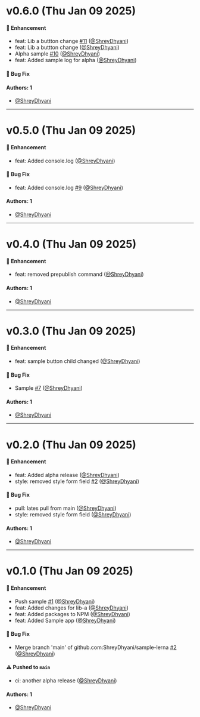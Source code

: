 # v0.6.0 (Thu Jan 09 2025)

#### 🚀 Enhancement

- feat: Lib a buttton change [#11](https://github.com/ShreyDhyani/sample-lerna/pull/11) ([@ShreyDhyani](https://github.com/ShreyDhyani))
- feat: Lib a buttton change ([@ShreyDhyani](https://github.com/ShreyDhyani))
- Alpha sample [#10](https://github.com/ShreyDhyani/sample-lerna/pull/10) ([@ShreyDhyani](https://github.com/ShreyDhyani))
- feat: Added sample log for alpha ([@ShreyDhyani](https://github.com/ShreyDhyani))

#### 🐛 Bug Fix


#### Authors: 1

- [@ShreyDhyani](https://github.com/ShreyDhyani)

---

# v0.5.0 (Thu Jan 09 2025)

#### 🚀 Enhancement

- feat: Added console.log ([@ShreyDhyani](https://github.com/ShreyDhyani))

#### 🐛 Bug Fix

- feat: Added console.log [#9](https://github.com/ShreyDhyani/sample-lerna/pull/9) ([@ShreyDhyani](https://github.com/ShreyDhyani))

#### Authors: 1

- [@ShreyDhyani](https://github.com/ShreyDhyani)

---

# v0.4.0 (Thu Jan 09 2025)

#### 🚀 Enhancement

- feat: removed prepublish command ([@ShreyDhyani](https://github.com/ShreyDhyani))

#### Authors: 1

- [@ShreyDhyani](https://github.com/ShreyDhyani)

---

# v0.3.0 (Thu Jan 09 2025)

#### 🚀 Enhancement

- feat: sample button child changed ([@ShreyDhyani](https://github.com/ShreyDhyani))

#### 🐛 Bug Fix

- Sample [#7](https://github.com/ShreyDhyani/sample-lerna/pull/7) ([@ShreyDhyani](https://github.com/ShreyDhyani))

#### Authors: 1

- [@ShreyDhyani](https://github.com/ShreyDhyani)

---

# v0.2.0 (Thu Jan 09 2025)

#### 🚀 Enhancement

- feat: Added alpha release ([@ShreyDhyani](https://github.com/ShreyDhyani))
- style: removed style form field [#2](https://github.com/ShreyDhyani/sample-lerna/pull/2) ([@ShreyDhyani](https://github.com/ShreyDhyani))

#### 🐛 Bug Fix

- pull: lates pull from main ([@ShreyDhyani](https://github.com/ShreyDhyani))
- style: removed style form field ([@ShreyDhyani](https://github.com/ShreyDhyani))

#### Authors: 1

- [@ShreyDhyani](https://github.com/ShreyDhyani)

---

# v0.1.0 (Thu Jan 09 2025)

#### 🚀 Enhancement

- Push sample [#1](https://github.com/ShreyDhyani/sample-lerna/pull/1) ([@ShreyDhyani](https://github.com/ShreyDhyani))
- feat: Added changes for lib-a ([@ShreyDhyani](https://github.com/ShreyDhyani))
- feat: Added packages to NPM ([@ShreyDhyani](https://github.com/ShreyDhyani))
- feat: Added Sample app ([@ShreyDhyani](https://github.com/ShreyDhyani))

#### 🐛 Bug Fix

- Merge branch 'main' of github.com:ShreyDhyani/sample-lerna [#2](https://github.com/ShreyDhyani/sample-lerna/pull/2) ([@ShreyDhyani](https://github.com/ShreyDhyani))

#### ⚠️ Pushed to `main`

- ci: another alpha release ([@ShreyDhyani](https://github.com/ShreyDhyani))

#### Authors: 1

- [@ShreyDhyani](https://github.com/ShreyDhyani)
